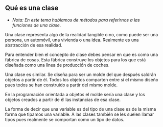 ## Qué es una clase

*   _Nota: En este tema hablamos de métodos para referirnos a las funciones de una clase._

Una clase representa algo de la realidad tangible o no, como puede ser una persona, un automóvil, una vivienda o una idea. Realmente es una abstracción de esa realidad.

Para entender bien el concepto de clase debes pensar en que es como una fábrica de cosas. Esta fábrica construye los objetos para los que está diseñada como una línea de producción de coches.

Una clase es similar. Se diseña para ser un molde del que después saldrán objetos a partir de él. Todos los objetos comparten entre sí el mismo diseño pues todos se han construido a partir del mismo molde.

En la programación orientada a objetos el molde sería una clase y los objetos creados a partir de él las instancias de esa clase.

La forma de decir que una variable es del tipo de una clase es de la misma forma que tipamos una variable. A las clases también se les suelen llamar tipos pues realmente se comportan como un tipo de datos.